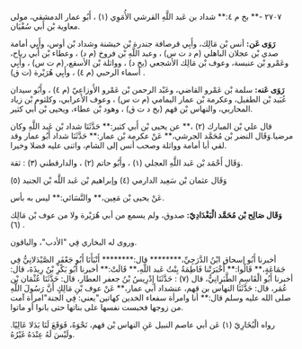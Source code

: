 ٢٧٠٧ -** بخ م ٤:** شداد بن عَبد اللَّهِ القرشي الأُمَوِي (١) ، أَبُو عمار الدمشقي، مولى معاوية بْن أَبي سُفْيَان.

**رَوَى عَن:** أنس بْن مَالِك، وأَبِي قرصافة جندرة بْن خيشنة وشداد بْن أوس، وأَبِي أمامة صدي بْن عجلان الباهلي (م د ت س) ، وعبد اللَّهِ بْن فروخ (م د) ، وعطاء بْن أَبي رباح، وعَمْرو بْن عنبسة، وعوف بْن مَالِك الأشجعي (بخ د) ، وواثلة بْن الأسقع، (م ت س) ، وأَبِي أسماء الرحبي (م ٤) ، وأَبِي هُرَيْرة (ت ق) .

**رَوَى عَنه:** سلمة بْن عَمْرو القاضي، وعَبْد الرحمن بْن عَمْرو الأَوزاعِيّ (م ٤) ، وأَبُو سيدان عُبَيد بْن الطفيل، وعكرمة بْن عمار اليمامي (م ت س) ، وعوف الأعرابي، وكلثوم بْن زياد المحاربي، والنهاس بْن قهم (بخ د ت ق) ، وهود بْن عطاء، ويحيى بْن أَبي كثير.

قال علي بْن المبارك (٢) ،** عن يحيى بْن أَبي كثير:** حَدَّثَنَا شداد بْن عَبد اللَّهِ وكان مرضيا.وَقَال النضر بْن مُحَمَّد الجرشي،** عَنْ عكرمة بْن عمار:** حَدَّثَنَا شداد أَبُو عمار وقد لقي أبا أمامة وواثلة وصحب أنس إلى الشام، واثنى عليه فضلا وخيرا.

وَقَال أَحْمَد بْن عَبد اللَّهِ العجلي (١) ، وأَبُو حاتم (٢) ، والدارقطني (٣) : ثقة.

وَقَال عثمان بْن سَعِيد الدارمي (٤) وإبراهيم بْن عَبد اللَّه بْن الجنيد (٥)

عَنْ يحيى بْن مَعِين،** والنَّسَائي:** ليس به بأس.

**وَقَال صَالِح بْن مُحَمَّد الْبَغْدَادِيّ:** صدوق، ولم يسمع من أبي هُرَيْرة ولا من عوف بْن مَالِك (٦) .

وروى له البخاري فِي "الأدب"، والباقون.

أخبرنا أَبُو إسحاق ابْنُ الدَّرَجِيِّ،******** قال:******** أَنْبَأَنَا أَبُو جَعْفَرٍ الصَّيْدَلانِيُّ فِي جَمَاعَةٍ،** قَالُوا:** أَخْبَرَتْنا فَاطِمَةُ بِنْتُ عَبد اللَّهِ،** قَالَتْ:** أخبرنا أَبُو بَكْرِ بْنُ رِيذَةَ، قال: أخبرنا أَبُو الْقَاسِمِ الطَّبَرِانِيُّ، قال (٧) : حَدَّثَنَا إِدْرِيسُ بْنُ جعفر العطار، قال: حَدَّثَنَا عُثْمَان بْن عُمَر، قال: حَدَّثَنَا النهاس بن قهم، عنشداد أبي عمار،** عَنْ عوف بْنِ مَالِكٍ أَنَّ رَسُولَ اللَّهِ صلى الله عليه وسلم قال:** أنا وامرأة سفعاء الخدين كهاتين"يعني: فِي الجنة"امرأة آمت من زوجها فحبست نفسها على بناتها حتى بانوا أو ماتوا.

رواه الْبُخَارِيّ (١) عَن أبي عاصم النبيل عَنِ النهاس بْن قهم، نَحْوَهُ، فَوَقَعَ لَنَا بَدَلا عَالِيًا. ولَيْسَ لَهُ عِنْدَهُ غَيْرُهُ.